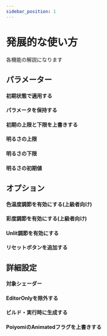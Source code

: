 ```yaml
---
sidebar_position: 1
---
```


# 発展的な使い方

各機能の解説になります

## パラメーター

#### 初期状態で適用する
#### パラメータを保持する
#### 初期の上限と下限を上書きする
#### 明るさの上限
#### 明るさの下限
#### 明るさの初期値

## オプション

#### 色温度調節を有効にする(上級者向け)
#### 彩度調節を有効にする(上級者向け)
#### Unlit調節を有効にする
#### リセットボタンを追加する

## 詳細設定

#### 対象シェーダー
#### EditorOnlyを除外する
#### ビルド・実行時に生成する
#### PoiyomiのAnimatedフラグを上書きする